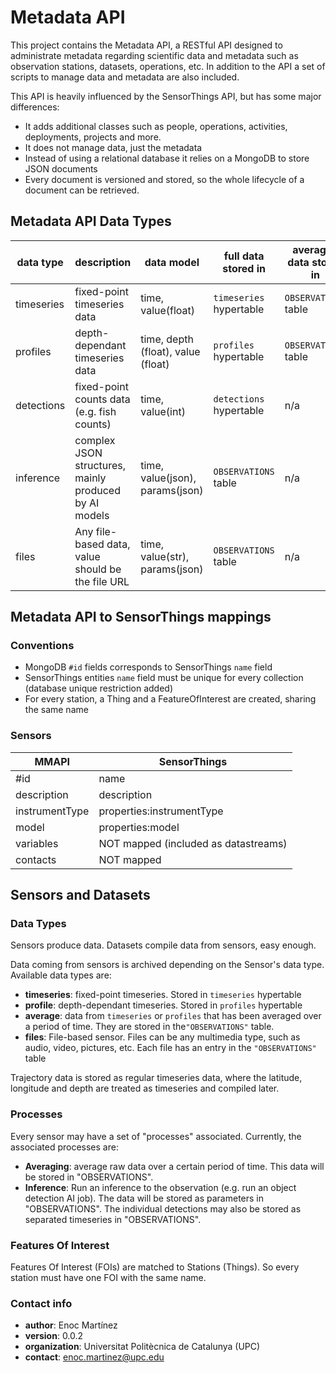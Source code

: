 # Metadata API #

This project contains the Metadata API, a RESTful API designed to administrate metadata regarding scientific data and metadata such as observation stations, datasets, operations, etc. In addition to the API a set of scripts to manage data and metadata are also included.

This API is heavily influenced by the SensorThings API, but has some major differences:  

- It adds additional classes such as people, operations, activities, deployments, projects and more.
- It does not manage data, just the metadata
- Instead of using a relational database it relies on a MongoDB to store JSON documents
- Every document is versioned and stored, so the whole lifecycle of a document can be retrieved.


## Metadata API Data Types ##
| data type  | description                                           | data model                         | full data stored in     | averaged data stored in |
|------------|-------------------------------------------------------|------------------------------------|-------------------------|-------------------------|
| timeseries | fixed-point timeseries data                           | time, value(float)                 | `timeseries` hypertable | `OBSERVATIONS` table    |
| profiles   | depth-dependant timeseries data                       | time, depth (float), value (float) | `profiles` hypertable   | `OBSERVATIONS` table    |
| detections | fixed-point counts data (e.g. fish counts)            | time, value(int)                   | `detections` hypertable | n/a                     |
| inference  | complex JSON structures, mainly produced by AI models | time, value(json), params(json)    | `OBSERVATIONS` table    | n/a                     |
| files      | Any file-based data, value should be the file URL     | time, value(str), params(json)     | `OBSERVATIONS` table    | n/a                     |


## Metadata API to SensorThings mappings ##

### Conventions

* MongoDB `#id` fields corresponds to SensorThings `name` field
* SensorThings entities `name` field must be unique for every collection (database unique restriction added)
* For every station, a Thing and a FeatureOfInterest are created, sharing the same name

### Sensors

| MMAPI          | SensorThings                         |
|----------------|--------------------------------------|
| #id            | name                                 |
| description    | description                          |
| instrumentType | properties:instrumentType            |
| model          | properties:model                     |
| variables      | NOT mapped (included as datastreams) |
| contacts       | NOT mapped                           |

## Sensors and Datasets ##
### Data Types ###
Sensors produce data. Datasets compile data from sensors, easy enough. 

Data coming from sensors is archived depending on the Sensor's data type. Available data types are:
* **timeseries**: fixed-point timeseries. Stored in `timeseries` hypertable
* **profile**: depth-dependant timeseries. Stored in `profiles` hypertable
* **average**: data from `timeseries` or `profiles` that has been averaged over a period of time. They are stored in the`"OBSERVATIONS"` table.
* **files**: File-based sensor. Files can be any multimedia type, such as audio, video, pictures, etc. Each file has an entry in the `"OBSERVATIONS"` table 

Trajectory data is stored as regular timeseries data, where the latitude, longitude and depth are treated as timeseries and compiled later.
### Processes ###
Every sensor may have a set of "processes" associated. Currently, the associated processes are:
* **Averaging**: average raw data over a certain period of time. This data will be stored in "OBSERVATIONS".
* **Inference**: Run an inference to the observation (e.g. run an object detection AI job). The data will be stored as parameters in "OBSERVATIONS". The individual detections may also be stored as separated timeseries in "OBSERVATIONS".


### Features Of Interest ###
Features Of Interest (FOIs) are matched to Stations (Things). So every station must have one FOI with the same name.

### Contact info ###

* **author**: Enoc Martínez  
* **version**: 0.0.2  
* **organization**: Universitat Politècnica de Catalunya (UPC)  
* **contact**: enoc.martinez@upc.edu  


